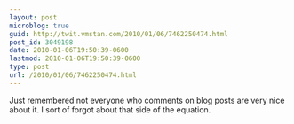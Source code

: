 ```yaml
---
layout: post
microblog: true
guid: http://twit.vmstan.com/2010/01/06/7462250474.html
post_id: 3049198
date: 2010-01-06T19:50:39-0600
lastmod: 2010-01-06T19:50:39-0600
type: post
url: /2010/01/06/7462250474.html
---
```

Just remembered not everyone who comments on blog posts are very nice about it. I sort of forgot about that side of the equation.
